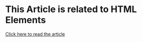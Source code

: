 # This Article is related to HTML Elements

[Click here to read the article](https://hashnode.com/post/clij9upek000409l7as8y2rqo)
